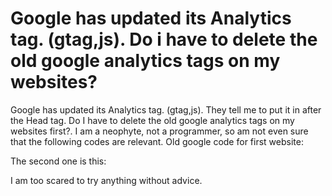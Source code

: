 
# Google has updated its Analytics tag. (gtag,js). Do i have to delete the old google analytics tags on my websites?

Google has updated its Analytics tag. (gtag,js). They tell me to put it in after the Head tag.
Do I have to delete the old google analytics tags on my websites first?. I am a neophyte, not a programmer, so am not even sure that the following codes are relevant.
Old google code for first website:

<script type="text/javascript">



  var _gaq = _gaq || [];

  _gaq.push(['_setAccount', 'UA-47733910-1']);

  _gaq.push(['_setDomainName', 'buzzwordbooks.com']);

  _gaq.push(['_trackPageview']);



  (function() {

    var ga = document.createElement('script'); ga.type = 'text/javascript'; ga.async = true;

    ga.src = ('https:' == document.location.protocol ? 'https://ssl' : 'http://www') + '.google-analytics.com/ga.js';

    var s = document.getElementsByTagName('script')[0]; s.parentNode.insertBefore(ga, s);

  })();



</script>


The second one is this:

<script>
  (function(i,s,o,g,r,a,m){i['GoogleAnalyticsObject']=r;i[r]=i[r]||function(){
  (i[r].q=i[r].q||[]).push(arguments)},i[r].l=1*new Date();a=s.createElement(o),
  m=s.getElementsByTagName(o)[0];a.async=1;a.src=g;m.parentNode.insertBefore(a,m)
  })(window,document,'script','//www.google-analytics.com/analytics.js','ga');

  ga('create', 'UA-52162192-1', 'bookbooster.com');
  ga('send', 'pageview');

</script>

I am too scared to try anything without advice.

        